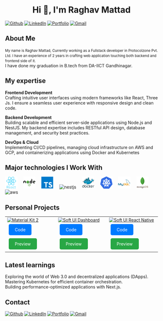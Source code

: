 <h1 align="center">Hi 👋, I'm Raghav Mattad</h1>

[![Github](https://img.shields.io/badge/Github-100000?style=flat&logo=github&logoColor=white)](https://github.com/creativetimofficial)
[![LinkedIn](https://img.shields.io/badge/LinkedIn-0077B5?style=flat&logo=linkedin&logoColor=white)](https://www.linkedin.com/in/creative-tim-1b54778b)
[![Portfolio](https://img.shields.io/badge/Portfolio-000000?style=flat&logo=portfolio&logoColor=white)](https://yourportfolio.com)
[![Gmail](https://img.shields.io/badge/Gmail-D14836?style=flat&logo=gmail&logoColor=white)](mailto:your.email@example.com)


## About Me

<small> My name is Raghav Mattad, Currently working as a Fullstack developer in Protocolzone Pvt. Ltd.
I have an experience of 2 years in crafting web application touching both backend and frontend side of it. </small>
</br>
I have done my graduation in B.tech from DA-IICT Gandhinagar.</small>

## My expertise

<b>Frontend Development</b> <br>
Crafting intuitive user interfaces using modern frameworks like React, Three Js. I ensure a seamless user experience with responsive design and clean code.

<b>Backend Development</b> <br>
Building scalable and efficient server-side applications using Node.js and NestJS. My backend expertise includes RESTful API design, database management, and security best practices.

<b>DevOps & Cloud</b> <br>
Implementing CI/CD pipelines, managing cloud infrastructure on AWS and GCP, and containerizing applications using Docker and Kubernetes

## Major technologies I Work With
<p>
  <img src="https://raw.githubusercontent.com/devicons/devicon/master/icons/react/react-original-wordmark.svg" alt="React" width="40" height="40"/>&nbsp;&nbsp;&nbsp;&nbsp;
  <img src="https://raw.githubusercontent.com/devicons/devicon/master/icons/nodejs/nodejs-original-wordmark.svg" alt="Node.js" width="40" height="40"/>&nbsp;&nbsp;&nbsp;&nbsp;
  <img src="https://raw.githubusercontent.com/devicons/devicon/master/icons/typescript/typescript-original.svg" alt="TypeScript" width="40" height="40"/>&nbsp;&nbsp;&nbsp;&nbsp;
  <img src="https://nestjs.com/img/logo_text.svg" alt="nestjs" width="40" height="40"/>&nbsp;&nbsp;&nbsp;&nbsp;
  <img src="https://raw.githubusercontent.com/devicons/devicon/master/icons/docker/docker-original-wordmark.svg" alt="Docker" width="40" height="40"/>&nbsp;&nbsp;&nbsp;&nbsp;
  <img src="https://raw.githubusercontent.com/kubernetes/kubernetes/master/logo/logo.png" alt="kubernetes" width="40" height="40"/>&nbsp;&nbsp;&nbsp;&nbsp;
  <img src="https://raw.githubusercontent.com/devicons/devicon/master/icons/mysql/mysql-original-wordmark.svg" alt="MySQL" width="40" height="40"/>&nbsp;&nbsp;&nbsp;&nbsp;
  <img src="https://raw.githubusercontent.com/devicons/devicon/master/icons/mongodb/mongodb-original-wordmark.svg" alt="MongoDB" width="40" height="40"/>&nbsp;&nbsp;&nbsp;&nbsp;
  <img src="https://cdn.jsdelivr.net/gh/devicons/devicon/icons/amazonwebservices/amazonwebservices-original-wordmark.svg" alt="aws" width="40" height="40"/>
</p>

## Personal Projects

<table>
  <tr>
    <td>
      <a href="https://www.creative-tim.com/product/material-kit" target="_blank">
        <img src="https://s3.amazonaws.com/creativetim_bucket/products/38/original/material-kit.jpg?1633601280" alt="Material Kit 2" width="150" height="150" />
      </a>
      <br />
      <a href="https://www.creative-tim.com/product/material-kit" target="_blank" style="display: inline-block; padding: 10px 20px; margin: 5px; font-size: 14px; text-decoration: none; color: white; background-color: #007bff; border-radius: 5px;">Code</a>
      <a href="https://demos.creative-tim.com/material-kit/index.html" target="_blank" style="display: inline-block; padding: 10px 20px; margin: 5px; font-size: 14px; text-decoration: none; color: white; background-color: #28a745; border-radius: 5px;">Preview</a>
    </td>
    <td>
      <a href="https://www.creative-tim.com/product/soft-ui-dashboard" target="_blank">
        <img src="https://s3.amazonaws.com/creativetim_bucket/products/450/original/opt_sd_free_thumbnail.jpg?1617715816" alt="Soft UI Dashboard" width="150" height="150" />
      </a>
      <br />
      <a href="https://www.creative-tim.com/product/soft-ui-dashboard" target="_blank" style="display: inline-block; padding: 10px 20px; margin: 5px; font-size: 14px; text-decoration: none; color: white; background-color: #007bff; border-radius: 5px;">Code</a>
      <a href="https://demos.creative-tim.com/soft-ui-dashboard/pages/dashboard.html" target="_blank" style="display: inline-block; padding: 10px 20px; margin: 5px; font-size: 14px; text-decoration: none; color: white; background-color: #28a745; border-radius: 5px;">Preview</a>
    </td>
    <td>
      <a href="https://www.creative-tim.com/product/soft-ui-react-native" target="_blank">
        <img src="https://s3.amazonaws.com/creativetim_bucket/products/490/original/opt_soft_ui_react_native_thumbnail.jpg?1625576346" alt="Soft UI React Native" width="150" height="150" />
      </a>
      <br />
      <a href="https://www.creative-tim.com/product/soft-ui-react-native" target="_blank" style="display: inline-block; padding: 10px 20px; margin: 5px; font-size: 14px; text-decoration: none; color: white; background-color: #007bff; border-radius: 5px;">Code</a>
      <a href="https://demos.creative-tim.com/soft-ui-react-native/" target="_blank" style="display: inline-block; padding: 10px 20px; margin: 5px; font-size: 14px; text-decoration: none; color: white; background-color: #28a745; border-radius: 5px;">Preview</a>
    </td>
  </tr>
</table>



## Latest learnings
Exploring the world of Web 3.0 and decentralized applications (DApps). <br>
Mastering Kubernetes for efficient container orchestration. <br>
Building performance-optimized applications with Next.js. <br>


## Contact

[![Github](https://img.shields.io/badge/Github-100000?style=flat&logo=github&logoColor=white)](https://github.com/creativetimofficial)
[![LinkedIn](https://img.shields.io/badge/LinkedIn-0077B5?style=flat&logo=linkedin&logoColor=white)](https://www.linkedin.com/in/creative-tim-1b54778b)
[![Portfolio](https://img.shields.io/badge/Portfolio-000000?style=flat&logo=portfolio&logoColor=white)](https://yourportfolio.com)
[![Gmail](https://img.shields.io/badge/Gmail-D14836?style=flat&logo=gmail&logoColor=white)](mailto:your.email@example.com)

